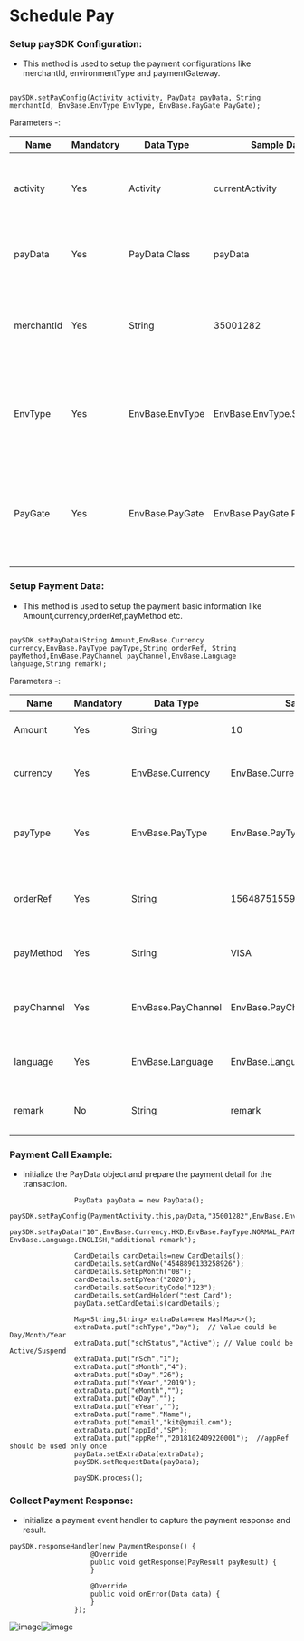 


# Schedule Pay


### Setup paySDK Configuration:      
*   This method is used to setup the payment configurations like merchantId, environmentType and paymentGateway.

```

paySDK.setPayConfig(Activity activity, PayData payData, String merchantId, EnvBase.EnvType EnvType, EnvBase.PayGate PayGate);

```

Parameters -:

Name | Mandatory | Data Type | Sample Data | Description
--- | --- | --- | --- | ---
activity | Yes | Activity | currentActivity | This Parameter is used to setup payData activity for further uses.
payData | Yes | PayData Class | payData | This Parameter is used to setup payData POJO data.
merchantId | Yes | String | 35001282 | This Parameter is used to pass merchant id for the payment configuration.
EnvType | Yes | EnvBase.EnvType | EnvBase.EnvType.SANDBOX | This Parameter is used to setup the environment type. i.e (SANDBOX, PRODUCTION)
PayGate | Yes | EnvBase.PayGate | EnvBase.PayGate.PAYDOLLAR | This Parameter is used to setup payment Gateway type. i.e (PAYDOLLAR, SIAMPAY, PESOPAY)



### Setup Payment Data:      
*   This method is used to setup the payment basic information like Amount,currency,orderRef,payMethod etc.

```

paySDK.setPayData(String Amount,EnvBase.Currency currency,EnvBase.PayType payType,String orderRef, String payMethod,EnvBase.PayChannel payChannel,EnvBase.Language language,String remark);

```


Parameters -:

Name | Mandatory | Data Type | Sample Data | Description
--- | --- | --- | --- | ---
Amount | Yes | String | 10 | This Parameter is used to setup transaction amount.
currency | Yes | EnvBase.Currency | EnvBase.Currency.HKD | This Parameter is used to setup currency for the transaction.
payType | Yes | EnvBase.PayType | EnvBase.PayType.NORMAL_PAYMENT | This Parameter is used setup the payment type for the transaction. i.e (NORMAL_PAYMENT, HOLD_PAYMENT)
orderRef | Yes | String | 156487515598 | This Parameter is used to setup the order reference number for the transaction.
payMethod | Yes | String | VISA | This Parameter is used to setup payment method for the transaction.
payChannel | Yes | EnvBase.PayChannel | EnvBase.PayChannel.WEBVIEW | This Parameter is used to setup payment channel for the transaction. i.e (WEBVIEW, DIRECT)
language | Yes | EnvBase.Language | EnvBase.Language.ENGLISH | This Parameter is used to setup payment language for the transaction.
remark | No | String | remark | This Parameter is used to setup payment remark for the transaction.


### Payment Call Example:      
*   Initialize the PayData object and prepare the payment detail for the transaction.

```
                PayData payData = new PayData();
                paySDK.setPayConfig(PaymentActivity.this,payData,"35001282",EnvBase.EnvType.SANDBOX,EnvBase.PayGate.PAYDOLLAR);
                paySDK.setPayData("10",EnvBase.Currency.HKD,EnvBase.PayType.NORMAL_PAYMENT,"abcde12345","VISA",EnvBase.PayChannel.WEBVIEW, EnvBase.Language.ENGLISH,"additional remark");

                CardDetails cardDetails=new CardDetails();
                cardDetails.setCardNo("4548890133258926");
                cardDetails.setEpMonth("08");
                cardDetails.setEpYear("2020");
                cardDetails.setSecurityCode("123");
                cardDetails.setCardHolder("test Card");
                payData.setCardDetails(cardDetails);

                Map<String,String> extraData=new HashMap<>();
                extraData.put("schType","Day");  // Value could be Day/Month/Year
                extraData.put("schStatus","Active"); // Value could be Active/Suspend
                extraData.put("nSch","1");
                extraData.put("sMonth","4");
                extraData.put("sDay","26");
                extraData.put("sYear","2019");
                extraData.put("eMonth","");
                extraData.put("eDay","");
                extraData.put("eYear","");
                extraData.put("name","Name");
                extraData.put("email","kit@gmail.com");
                extraData.put("appId","SP");
                extraData.put("appRef","2018102409220001");  //appRef should be used only once
                payData.setExtraData(extraData);
                paySDK.setRequestData(payData);
                
                paySDK.process();

```

### Collect Payment Response:
*   Initialize a payment event handler to capture the payment response and result.

```
paySDK.responseHandler(new PaymentResponse() {
                    @Override
                    public void getResponse(PayResult payResult) {
                    }

                    @Override
                    public void onError(Data data) {
                    }
                });
  ```
![image](https://user-images.githubusercontent.com/57220911/79414145-7d8f8a80-7fc7-11ea-8177-f8e1ee005fc7.png)![image](https://user-images.githubusercontent.com/57220911/79414155-83856b80-7fc7-11ea-9db2-51a20ef6df77.png)



